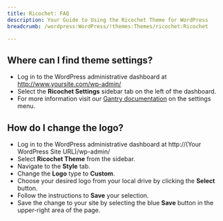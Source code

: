 ```yaml
---
title: Ricochet: FAQ
description: Your Guide to Using the Ricochet Theme for WordPress
breadcrumb: /wordpress:WordPress/!themes:Themes/ricochet:Ricochet

---
```


Where can I find theme settings?
-----
* Log in to the WordPress administrative dashboard at http://www.yoursite.com/wp-admin/
* Select the **Ricochet Settings** sidebar tab on the left of the dashboard.
* For more information visit our [Gantry documentation](http://docs.gantry.org/gantry4/configure) on the settings menu.

How do I change the logo?
-----

* Log in to the WordPress administrative dashboard at http://(Your WordPress Site URL)/wp-admin/
* Select **Ricochet Theme** from the sidebar.
* Navigate to the **Style** tab.
* Change the **Logo** type to **Custom**.
* Choose your desired logo from your local drive by clicking the **Select** button.
* Follow the instructions to **Save** your selection.
* Save the change to your site by selecting the blue **Save** button in the upper-right area of the page.

[gantry]: http://docs.gantry.org/gantry4/configure